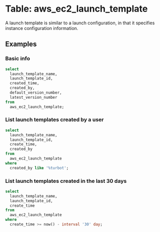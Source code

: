 # Table: aws_ec2_launch_template

A launch template is similar to a launch configuration, in that it specifies instance configuration information.

## Examples

### Basic info

```sql
select
  launch_template_name,
  launch_template_id,
  created_time,
  created_by,
  default_version_number,
  latest_version_number
from
  aws_ec2_launch_template;
```

### List launch templates created by a user

```sql
select
  launch_template_name,
  launch_template_id,
  create_time,
  created_by
from
  aws_ec2_launch_template
where
  created_by like '%turbot';
```

### List launch templates created in the last 30 days

```sql
select
  launch_template_name,
  launch_template_id,
  create_time
from
  aws_ec2_launch_template
where
  create_time >= now() - interval '30' day;
```